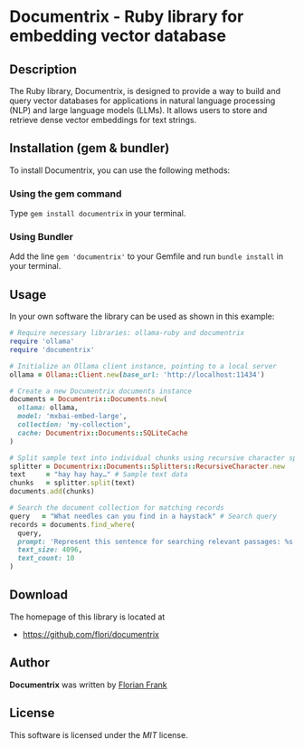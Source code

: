 # Documentrix - Ruby library for embedding vector database

## Description

The Ruby library, Documentrix, is designed to provide a way to build and
query vector databases for applications in natural language processing
(NLP) and large language models (LLMs). It allows users to store and
retrieve dense vector embeddings for text strings.

## Installation (gem &amp; bundler)

To install Documentrix, you can use the following methods:

### Using the gem command

Type `gem install documentrix` in your terminal.

### Using Bundler

Add the line `gem 'documentrix'` to your Gemfile and run `bundle install` in
your terminal.

## Usage

In your own software the library can be used as shown in this example:

```ruby
# Require necessary libraries: ollama-ruby and documentrix
require 'ollama'
require 'documentrix'

# Initialize an Ollama client instance, pointing to a local server
ollama = Ollama::Client.new(base_url: 'http://localhost:11434')

# Create a new Documentrix documents instance
documents = Documentrix::Documents.new(
  ollama: ollama,
  model: 'mxbai-embed-large',
  collection: 'my-collection',
  cache: Documentrix::Documents::SQLiteCache
)

# Split sample text into individual chunks using recursive character splitting
splitter = Documentrix::Documents::Splitters::RecursiveCharacter.new
text     = "hay hay hay…" # Sample text data
chunks   = splitter.split(text)
documents.add(chunks)

# Search the document collection for matching records
query   = "What needles can you find in a haystack" # Search query
records = documents.find_where(
  query,
  prompt: 'Represent this sentence for searching relevant passages: %s',
  text_size: 4096,
  text_count: 10
)
```

## Download

The homepage of this library is located at

* https://github.com/flori/documentrix

## Author

<b>Documentrix</b> was written by [Florian Frank](mailto:flori@ping.de)

## License

This software is licensed under the <i>MIT</i> license.
